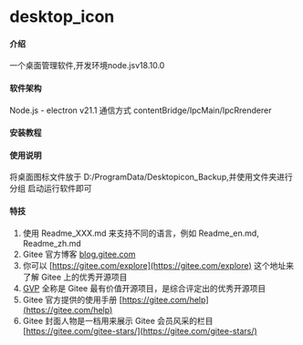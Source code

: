 # desktop_icon

#### 介绍
一个桌面管理软件,开发环境node.jsv18.10.0

#### 软件架构
Node.js - electron v21.1
通信方式 contentBridge/IpcMain/IpcRrenderer

#### 安装教程


#### 使用说明
将桌面图标文件放于 D:/ProgramData/Desktopicon_Backup,并使用文件夹进行分组
启动运行软件即可


#### 特技

1.  使用 Readme\_XXX.md 来支持不同的语言，例如 Readme\_en.md, Readme\_zh.md
2.  Gitee 官方博客 [blog.gitee.com](https://blog.gitee.com)
3.  你可以 [https://gitee.com/explore](https://gitee.com/explore) 这个地址来了解 Gitee 上的优秀开源项目
4.  [GVP](https://gitee.com/gvp) 全称是 Gitee 最有价值开源项目，是综合评定出的优秀开源项目
5.  Gitee 官方提供的使用手册 [https://gitee.com/help](https://gitee.com/help)
6.  Gitee 封面人物是一档用来展示 Gitee 会员风采的栏目 [https://gitee.com/gitee-stars/](https://gitee.com/gitee-stars/)
